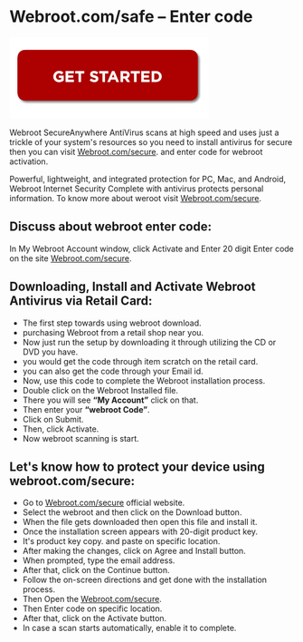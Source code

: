 # Webroot.com/safe – Enter code

[![Webroot.com/secure](gett-starteed.png)](https://webrootsafe.webconnectus.com)

Webroot SecureAnywhere AntiVirus scans at high speed and uses just a trickle of your system's resources so you need to install antivirus for secure then you can visit [Webroot.com/secure](https://a-Webrootcomsecure.github.io/). and enter code for webroot activation.

Powerful, lightweight, and integrated protection for PC, Mac, and Android, Webroot Internet Security Complete with antivirus protects personal information. To know more about weroot visit [Webroot.com/secure](https://a-Webrootcomsecure.github.io/).

## Discuss about webroot enter code:

In My Webroot Account window, click Activate and Enter 20 digit Enter code on the site [Webroot.com/secure](https://a-Webrootcomsecure.github.io/).

## Downloading, Install and Activate Webroot Antivirus via Retail Card:

* The first step towards using webroot download.
* purchasing Webroot from a retail shop near you.
* Now just run the setup by downloading it through utilizing the CD or DVD you have.  
* you would get the code through item scratch on the retail card. 
* you can also get the code through your Email id.
* Now, use this code to complete the Webroot installation process.
* Double click on the Webroot Installed file.
* There you will see **“My Account”** click on that.
* Then enter your **“webroot Code”**.
* Click on Submit.
* Then, click Activate.
* Now webroot scanning is start.

## Let's know how to protect your device using webroot.com/secure:

* Go to [Webroot.com/secure](https://a-Webrootcomsecure.github.io/) official website.
* Select the webroot and then click on the Download button.
* When the file gets downloaded then open this file and install it.
* Once the installation screen appears with 20-digit product key.
* It's product key copy. and paste on specific location.
* After making the changes, click on Agree and Install button.
* When prompted, type the email address.
* After that, click on the Continue button.
* Follow the on-screen directions and get done with the installation process.
* Then Open the [Webroot.com/secure](https://a-Webrootcomsecure.github.io/).
* Then Enter code on specific location.
* After that, click on the Activate button.
* In case a scan starts automatically, enable it to complete.

